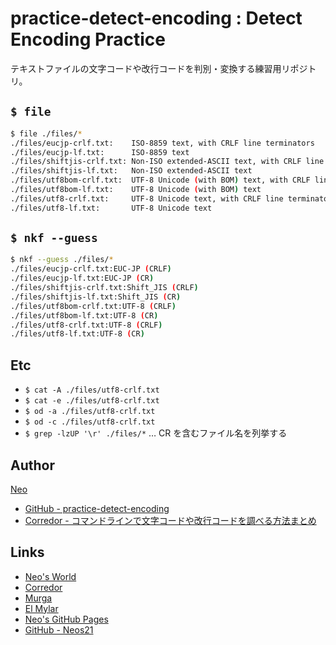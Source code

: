 # practice-detect-encoding : Detect Encoding Practice

テキストファイルの文字コードや改行コードを判別・変換する練習用リポジトリ。


## `$ file`

```sh
$ file ./files/*
./files/eucjp-crlf.txt:    ISO-8859 text, with CRLF line terminators
./files/eucjp-lf.txt:      ISO-8859 text
./files/shiftjis-crlf.txt: Non-ISO extended-ASCII text, with CRLF line terminators
./files/shiftjis-lf.txt:   Non-ISO extended-ASCII text
./files/utf8bom-crlf.txt:  UTF-8 Unicode (with BOM) text, with CRLF line terminators
./files/utf8bom-lf.txt:    UTF-8 Unicode (with BOM) text
./files/utf8-crlf.txt:     UTF-8 Unicode text, with CRLF line terminators
./files/utf8-lf.txt:       UTF-8 Unicode text
```


## `$ nkf --guess`

```sh
$ nkf --guess ./files/*
./files/eucjp-crlf.txt:EUC-JP (CRLF)
./files/eucjp-lf.txt:EUC-JP (CR)
./files/shiftjis-crlf.txt:Shift_JIS (CRLF)
./files/shiftjis-lf.txt:Shift_JIS (CR)
./files/utf8bom-crlf.txt:UTF-8 (CRLF)
./files/utf8bom-lf.txt:UTF-8 (CR)
./files/utf8-crlf.txt:UTF-8 (CRLF)
./files/utf8-lf.txt:UTF-8 (CR)
```


## Etc

- `$ cat -A ./files/utf8-crlf.txt`
- `$ cat -e ./files/utf8-crlf.txt`
- `$ od -a ./files/utf8-crlf.txt`
- `$ od -c ./files/utf8-crlf.txt`
- `$ grep -lzUP '\r' ./files/*` … CR を含むファイル名を列挙する

## Author

[Neo](http://neo.s21.xrea.com/)

- [GitHub - practice-detect-encoding](https://github.com/Neos21/practice-detect-encoding)
- [Corredor -  コマンドラインで文字コードや改行コードを調べる方法まとめ](http://neos21.hatenablog.com/entry/2018/04/11/080000)


## Links

- [Neo's World](http://neo.s21.xrea.com/)
- [Corredor](http://neos21.hatenablog.com/)
- [Murga](http://neos21.hatenablog.jp/)
- [El Mylar](http://neos21.hateblo.jp/)
- [Neo's GitHub Pages](https://neos21.github.io/)
- [GitHub - Neos21](https://github.com/Neos21/)
